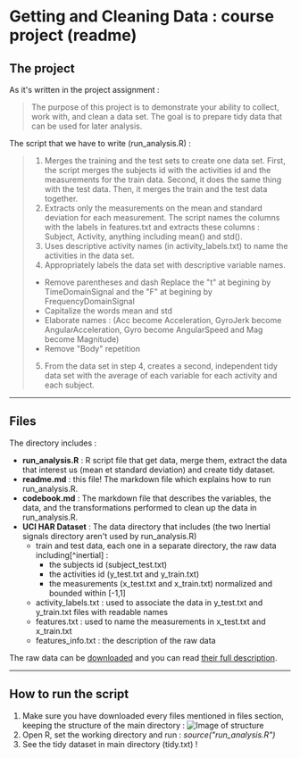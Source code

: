 Getting and Cleaning Data : course project (readme)
===================================

The project
-------------
As it's written in the project assignment :

> The purpose of this project is to demonstrate your ability to collect, work with, and clean a data set. The goal is to prepare tidy data that can be used for later analysis. 

The script that we have to write (run_analysis.R) :

>  1. Merges the training and the test sets to create one data set. First, the script merges the subjects id with the activities id and the measurements for the train data. Second, it does the same thing with the test data. Then, it merges the train and the test data together.
>  2. Extracts only the measurements on the mean and standard deviation for each measurement. The script names the columns with the labels in features.txt and extracts these columns : Subject, Activity, anything including mean() and std().
>  3. Uses descriptive activity names (in activity_labels.txt) to name the activities in the data set.
>  4. Appropriately labels the data set with descriptive variable names. 
> - Remove parentheses and dash Replace the "t" at begining by TimeDomainSignal and the "F" at begining by FrequencyDomainSignal
> - Capitalize the words mean and std
> - Elaborate names : (Acc become Acceleration, GyroJerk become AngularAcceleration, Gyro become AngularSpeed and Mag become Magnitude)
> - Remove "Body" repetition
>  5. From the data set in step 4, creates a second, independent tidy data set with the average of each variable for each activity and each subject.

----------
Files
-------------
The directory includes :

 - **run_analysis.R** : R script file that get data, merge them, extract the data that interest us (mean et standard deviation) and create tidy dataset.
 - **readme.md** : this file! The markdown file which explains how to run run_analysis.R.
 - **codebook.md** : The markdown file that describes the variables, the data, and the transformations performed to clean up the data in run_analysis.R.
 - **UCI HAR Dataset** : The data directory that includes (the two Inertial signals directory aren't used by run\_analysis.R)
   - train and test data, each one in a separate directory, the raw data including[^inertial] :
     - the subjects id (subject\_test.txt) 
     - the activities id (y\_test.txt and y\_train.txt) 
     - the measurements (x\_test.txt and x\_train.txt) normalized and bounded within [-1,1]
   - activity\_labels.txt : used to associate the data in y\_test.txt and y\_train.txt files with readable names
   - features.txt : used to name the measurements in x\_test.txt and x\_train.txt
   - features_info.txt : the description of the raw data

The raw data can be [downloaded](https://d396qusza40orc.cloudfront.net/getdata/projectfiles/UCI%20HAR%20Dataset.zip) and you can read [their full description](http://archive.ics.uci.edu/ml/datasets/Human+Activity+Recognition+Using+Smartphones).

----------
How to run the script
-------------
 1. Make sure you have downloaded every files mentioned in files
    section, keeping the structure of the main directory : ![Image of structure](http://mdeschenes.com/dev/img/getting_project_structure.png)
 2. Open R, set the working directory and run : *source("run_analysis.R")*
 3. See the tidy dataset in main directory (tidy.txt) !
